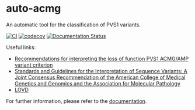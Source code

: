 # auto-acmg
An automatic tool for the classification of PVS1 variants.

[![CI](https://github.com/bihealth/auto-acmg/actions/workflows/main-ci.yml/badge.svg)](https://github.com/bihealth/auto-acmg/actions/workflows/main-ci.yml)
[![codecov](https://codecov.io/gh/bihealth/auto-acmg/graph/badge.svg?token=06u52wVN9f)](https://codecov.io/gh/bihealth/auto-acmg)
[![Documentation Status](https://readthedocs.org/projects/auto-acmg/badge/?version=latest)](https://auto-acmg.readthedocs.io/en/latest/?badge=latest)

Useful links:
- [Recommendations for interpreting the loss of function PVS1 ACMG/AMP variant criterion](https://www.ncbi.nlm.nih.gov/pmc/articles/PMC6185798/)
- [Standards and Guidelines for the Interpretation of Sequence Variants: A Joint Consensus Recommendation of the American College of Medical Genetics and Genomics and the Association for Molecular Pathology](https://www.ncbi.nlm.nih.gov/pmc/articles/PMC4544753/)
- [LOVD](https://www.lovd.nl/)


For further information, please refer to the [documentation](https://autopvs1.readthedocs.io/en/latest/).
